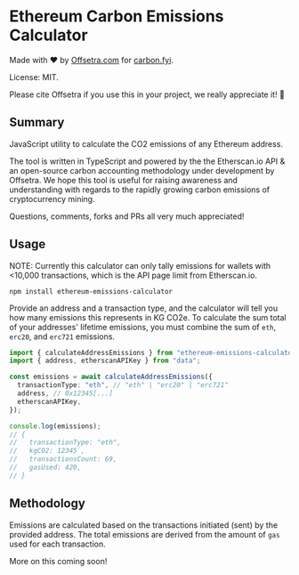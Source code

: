 # Ethereum Carbon Emissions Calculator

Made with ♥ by [Offsetra.com](https://offsetra.com/about) for [carbon.fyi](https://carbon.fyi).

License: MIT.

Please cite Offsetra if you use this in your project, we really appreciate it! 🙏

## Summary

JavaScript utility to calculate the CO2 emissions of any Ethereum address.

The tool is written in TypeScript and powered by the the Etherscan.io API & an open-source carbon accounting methodology under development by Offsetra.
We hope this tool is useful for raising awareness and understanding with regards to the rapidly growing carbon emissions of cryptocurrency mining.

Questions, comments, forks and PRs all very much appreciated!

## Usage

NOTE: Currently this calculator can only tally emissions for wallets with <10,000 transactions, which is the API page limit from Etherscan.io.

```
npm install ethereum-emissions-calculator
```

Provide an address and a transaction type, and the calculator will tell you how many emissions this represents in KG CO2e.
To calculate the sum total of your addresses' lifetime emissions, you must combine the sum of `eth`, `erc20`, and `erc721` emissions.

```typescript
import { calculateAddressEmissions } from "ethereum-emissions-calculator";
import { address, etherscanAPIKey } from "data";

const emissions = await calculateAddressEmissions({
  transactionType: "eth", // "eth" | "erc20" | "erc721"
  address, // 0x12345[...]
  etherscanAPIKey,
});

console.log(emissions);
// {
//   transactionType: "eth",
//   kgCO2: 12345`,
//   transactionsCount: 69,
//   gasUsed: 420,
// }
```

## Methodology

Emissions are calculated based on the transactions initiated (sent) by the provided address.
The total emissions are derived from the amount of `gas` used for each transaction.

More on this coming soon!
